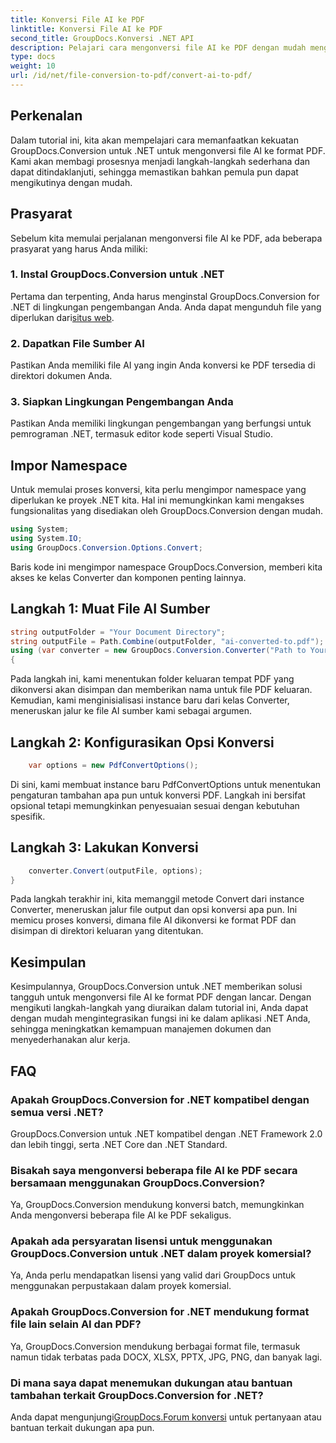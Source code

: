 ```yaml
---
title: Konversi File AI ke PDF
linktitle: Konversi File AI ke PDF
second_title: GroupDocs.Konversi .NET API
description: Pelajari cara mengonversi file AI ke PDF dengan mudah menggunakan GroupDocs.Conversion untuk .NET. Sederhanakan alur kerja manajemen dokumen Anda.
type: docs
weight: 10
url: /id/net/file-conversion-to-pdf/convert-ai-to-pdf/
---
```

## Perkenalan
Dalam tutorial ini, kita akan mempelajari cara memanfaatkan kekuatan GroupDocs.Conversion untuk .NET untuk mengonversi file AI ke format PDF. Kami akan membagi prosesnya menjadi langkah-langkah sederhana dan dapat ditindaklanjuti, sehingga memastikan bahkan pemula pun dapat mengikutinya dengan mudah.
## Prasyarat
Sebelum kita memulai perjalanan mengonversi file AI ke PDF, ada beberapa prasyarat yang harus Anda miliki:
### 1. Instal GroupDocs.Conversion untuk .NET
Pertama dan terpenting, Anda harus menginstal GroupDocs.Conversion for .NET di lingkungan pengembangan Anda. Anda dapat mengunduh file yang diperlukan dari[situs web](https://releases.groupdocs.com/conversion/net/).
### 2. Dapatkan File Sumber AI
Pastikan Anda memiliki file AI yang ingin Anda konversi ke PDF tersedia di direktori dokumen Anda.
### 3. Siapkan Lingkungan Pengembangan Anda
Pastikan Anda memiliki lingkungan pengembangan yang berfungsi untuk pemrograman .NET, termasuk editor kode seperti Visual Studio.

## Impor Namespace
Untuk memulai proses konversi, kita perlu mengimpor namespace yang diperlukan ke proyek .NET kita. Hal ini memungkinkan kami mengakses fungsionalitas yang disediakan oleh GroupDocs.Conversion dengan mudah.

```csharp
using System;
using System.IO;
using GroupDocs.Conversion.Options.Convert;
```
Baris kode ini mengimpor namespace GroupDocs.Conversion, memberi kita akses ke kelas Converter dan komponen penting lainnya.
## Langkah 1: Muat File AI Sumber
```csharp
string outputFolder = "Your Document Directory";
string outputFile = Path.Combine(outputFolder, "ai-converted-to.pdf");
using (var converter = new GroupDocs.Conversion.Converter("Path to Your AI File"))
{
```
Pada langkah ini, kami menentukan folder keluaran tempat PDF yang dikonversi akan disimpan dan memberikan nama untuk file PDF keluaran. Kemudian, kami menginisialisasi instance baru dari kelas Converter, meneruskan jalur ke file AI sumber kami sebagai argumen.
## Langkah 2: Konfigurasikan Opsi Konversi
```csharp
	var options = new PdfConvertOptions();
```
Di sini, kami membuat instance baru PdfConvertOptions untuk menentukan pengaturan tambahan apa pun untuk konversi PDF. Langkah ini bersifat opsional tetapi memungkinkan penyesuaian sesuai dengan kebutuhan spesifik.
## Langkah 3: Lakukan Konversi
```csharp
	converter.Convert(outputFile, options);
}
```
Pada langkah terakhir ini, kita memanggil metode Convert dari instance Converter, meneruskan jalur file output dan opsi konversi apa pun. Ini memicu proses konversi, dimana file AI dikonversi ke format PDF dan disimpan di direktori keluaran yang ditentukan.

## Kesimpulan
Kesimpulannya, GroupDocs.Conversion untuk .NET memberikan solusi tangguh untuk mengonversi file AI ke format PDF dengan lancar. Dengan mengikuti langkah-langkah yang diuraikan dalam tutorial ini, Anda dapat dengan mudah mengintegrasikan fungsi ini ke dalam aplikasi .NET Anda, sehingga meningkatkan kemampuan manajemen dokumen dan menyederhanakan alur kerja.
## FAQ
### Apakah GroupDocs.Conversion for .NET kompatibel dengan semua versi .NET?
GroupDocs.Conversion untuk .NET kompatibel dengan .NET Framework 2.0 dan lebih tinggi, serta .NET Core dan .NET Standard.
### Bisakah saya mengonversi beberapa file AI ke PDF secara bersamaan menggunakan GroupDocs.Conversion?
Ya, GroupDocs.Conversion mendukung konversi batch, memungkinkan Anda mengonversi beberapa file AI ke PDF sekaligus.
### Apakah ada persyaratan lisensi untuk menggunakan GroupDocs.Conversion untuk .NET dalam proyek komersial?
Ya, Anda perlu mendapatkan lisensi yang valid dari GroupDocs untuk menggunakan perpustakaan dalam proyek komersial.
### Apakah GroupDocs.Conversion for .NET mendukung format file lain selain AI dan PDF?
Ya, GroupDocs.Conversion mendukung berbagai format file, termasuk namun tidak terbatas pada DOCX, XLSX, PPTX, JPG, PNG, dan banyak lagi.
### Di mana saya dapat menemukan dukungan atau bantuan tambahan terkait GroupDocs.Conversion for .NET?
 Anda dapat mengunjungi[GroupDocs.Forum konversi](https://forum.groupdocs.com/c/conversion/11) untuk pertanyaan atau bantuan terkait dukungan apa pun.